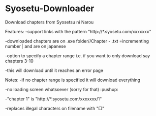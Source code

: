 # Syosetu-Downloader
Download chapters from Syosetsu ni Narou

Features:
-support links with the pattern "http://*.syosetu.com/xxxxxxx"

-downloaded chapters are on .exe folder/<novel name>/Chapter <num> - <chapter name>.txt 
<num>=incrementing number | <novel name> and <chapter name> are on japanese

-option to specify a chapter range i.e. if you want to only download say chapters 3-10

-this will download until it reaches an error page

Notes:
-if no chapter range is specified it will download everything

-no loading screen whatsoever (sorry for that) :pushup:

-"chapter 1" is "http://*.syosetu.com/xxxxxxx/1"

-replaces illegal characters on filename with "□"
